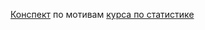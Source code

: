 [Конспект](https://github.com/zakharkousnetsov/yandex_practikum_projects/blob/main/00_statistics/statistics.ipynb) по мотивам [курса по статистике](https://stepik.org/course/76/syllabus)
